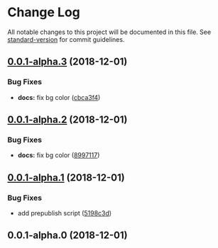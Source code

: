 # Change Log

All notable changes to this project will be documented in this file. See [standard-version](https://github.com/conventional-changelog/standard-version) for commit guidelines.

<a name="0.0.1-alpha.3"></a>
## [0.0.1-alpha.3](https://github.com/smooth-code/smooth-doc/compare/v0.0.1-alpha.2...v0.0.1-alpha.3) (2018-12-01)


### Bug Fixes

* **docs:** fix bg color ([cbca3f4](https://github.com/smooth-code/smooth-doc/commit/cbca3f4))



<a name="0.0.1-alpha.2"></a>
## [0.0.1-alpha.2](https://github.com/smooth-code/smooth-doc/compare/v0.0.1-alpha.1...v0.0.1-alpha.2) (2018-12-01)


### Bug Fixes

* **docs:** fix bg color ([8997117](https://github.com/smooth-code/smooth-doc/commit/8997117))



<a name="0.0.1-alpha.1"></a>
## [0.0.1-alpha.1](https://github.com/smooth-code/smooth-doc/compare/v0.0.1-alpha.0...v0.0.1-alpha.1) (2018-12-01)


### Bug Fixes

* add prepublish script ([5198c3d](https://github.com/smooth-code/smooth-doc/commit/5198c3d))



<a name="0.0.1-alpha.0"></a>
## 0.0.1-alpha.0 (2018-12-01)
